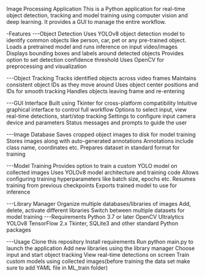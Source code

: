 
Image Processing Application
This is a Python application for real-time object detection, tracking and model training using computer vision and deep learning. It provides a GUI to manage the entire workflow.

-Features
---Object Detection
Uses YOLOv8 object detection model to identify common objects like person, car, pet or any pre-trained object.
Loads a pretrained model and runs inference on input video/images
Displays bounding boxes and labels around detected objects
Provides option to set detection confidence threshold
Uses OpenCV for preprocessing and visualization

---Object Tracking
Tracks identified objects across video frames
Maintains consistent object IDs as they move around
Uses object center positions and IDs for smooth tracking
Handles objects leaving frame and re-entering

---GUI Interface
Built using Tkinter for cross-platform compatibility
Intuitive graphical interface to control full workflow
Options to select input, view real-time detections, start/stop tracking
Settings to configure input camera device and parameters
Status messages and prompts to guide the user

---Image Database
Saves cropped object images to disk for model training
Stores images along with auto-generated annotations
Annotations include class name, coordinates etc.
Prepares dataset in standard format for training

---Model Training
Provides option to train a custom YOLO model on collected images
Uses YOLOv8 model architecture and training code
Allows configuring training hyperparameters like batch size, epochs etc.
Resumes training from previous checkpoints
Exports trained model to use for inference

---Library Manager
Organize multiple databases/libraries of images
Add, delete, activate different libraries
Switch between multiple datasets for model training
---Requirements
Python 3.7 or later
OpenCV
Ultralytics YOLOv8
TensorFlow 2.x
Tkinter, SQLite3 and other standard Python packages

---Usage
Clone this repository
Install requirements
Run python main.py to launch the application
Add new libraries using the library manager
Choose input and start object tracking
View real-time detections on screen
Train custom models using collected images(before training the data set make sure to add YAML file in ML_train folder)
